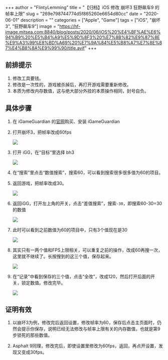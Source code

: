 +++
author = "FlintyLemming"
title = "【归档】iOS 修改 崩坏3 狂野飙车9 的帧率上限"
slug = "269e798744774d5f865260e6654d80cc"
date = "2020-06-01"
description = ""
categories = ["Apple", "Game"]
tags = ["iOS", "崩坏3", "狂野飙车9"]
image = "https://hf-image.mitsea.com:8840/blog/posts/2020/06/iOS%20%E4%BF%AE%E6%94%B9%20%E5%B4%A9%E5%9D%8F3%20%E7%8B%82%E9%87%8E%E9%A3%99%E8%BD%A69%20%E7%9A%84%E5%B8%A7%E7%8E%87%E4%B8%8A%E9%99%90/title.avif"
+++

## 前排提示

1. 修改工具要钱。
2. 修改是一次性的，游戏被杀掉后，再打开游戏需要重新修改。
3. 本质为修改内存数值，这与绝大部分外挂的本质操作相同，封号自负。

## 具体步骤

1. 在 iGameGuardian 的[官网](http://igg-server.herokuapp.com)购买、安装 iGameGuardian

2. 打开崩坏3，把帧率改成60fps

    ![](https://hf-image.mitsea.com:8840/blog/posts/2020/06/iOS%20%E4%BF%AE%E6%94%B9%20%E5%B4%A9%E5%9D%8F3%20%E7%8B%82%E9%87%8E%E9%A3%99%E8%BD%A69%20%E7%9A%84%E5%B8%A7%E7%8E%87%E4%B8%8A%E9%99%90/1.avif)

3. 打开 iGG，在“目标”里选择 bh3

    ![](https://hf-image.mitsea.com:8840/blog/posts/2020/06/iOS%20%E4%BF%AE%E6%94%B9%20%E5%B4%A9%E5%9D%8F3%20%E7%8B%82%E9%87%8E%E9%A3%99%E8%BD%A69%20%E7%9A%84%E5%B8%A7%E7%8E%87%E4%B8%8A%E9%99%90/2.avif)

4. 在“搜索”里点击“数值搜索”，搜索60，可以看到搜索很多很多值为60的项目。

5. 返回游戏，把帧率改成30。

    ![](https://hf-image.mitsea.com:8840/blog/posts/2020/06/iOS%20%E4%BF%AE%E6%94%B9%20%E5%B4%A9%E5%9D%8F3%20%E7%8B%82%E9%87%8E%E9%A3%99%E8%BD%A69%20%E7%9A%84%E5%B8%A7%E7%8E%87%E4%B8%8A%E9%99%90/3.avif)

6. 返回iGG，打开左上角的开关，点击“差值搜索”，搜索`-30`，即搜索60-30=30的数值

    ![](https://hf-image.mitsea.com:8840/blog/posts/2020/06/iOS%20%E4%BF%AE%E6%94%B9%20%E5%B4%A9%E5%9D%8F3%20%E7%8B%82%E9%87%8E%E9%A3%99%E8%BD%A69%20%E7%9A%84%E5%B8%A7%E7%8E%87%E4%B8%8A%E9%99%90/4.avif)

7. 此时可以看到之前数值为60的项目中，只有3个值现在是30

    ![](https://hf-image.mitsea.com:8840/blog/posts/2020/06/iOS%20%E4%BF%AE%E6%94%B9%20%E5%B4%A9%E5%9D%8F3%20%E7%8B%82%E9%87%8E%E9%A3%99%E8%BD%A69%20%E7%9A%84%E5%B8%A7%E7%8E%87%E4%B8%8A%E9%99%90/5.avif)

8. 其实只有一两个值和FPS上限相关，可以重复之前的操作，改成60再搜一次，这里就不继续了。长按搜到的这三个值，保存起来。

    ![](https://hf-image.mitsea.com:8840/blog/posts/2020/06/iOS%20%E4%BF%AE%E6%94%B9%20%E5%B4%A9%E5%9D%8F3%20%E7%8B%82%E9%87%8E%E9%A3%99%E8%BD%A69%20%E7%9A%84%E5%B8%A7%E7%8E%87%E4%B8%8A%E9%99%90/6.avif)

9. 在“记录”中看到保存的三个值，点击“全改”，改成120，然后打开后面的开关，锁定数值。修改完毕。

    ![](https://hf-image.mitsea.com:8840/blog/posts/2020/06/iOS%20%E4%BF%AE%E6%94%B9%20%E5%B4%A9%E5%9D%8F3%20%E7%8B%82%E9%87%8E%E9%A3%99%E8%BD%A69%20%E7%9A%84%E5%B8%A7%E7%8E%87%E4%B8%8A%E9%99%90/7.avif)

## 证明有效

1. 以崩坏3为例，修改完后返回设置，修改帧率为60，保存后点击主页面时，仍然会提示你保存，说明已经无法修改与帧率上限有关的内存数值，也就是第9步锁死的那些数值。

2. Asphalt 9同理，修改完后，即使设置里修改为60fps，返回，再点开设置，发现又变成30fps。
